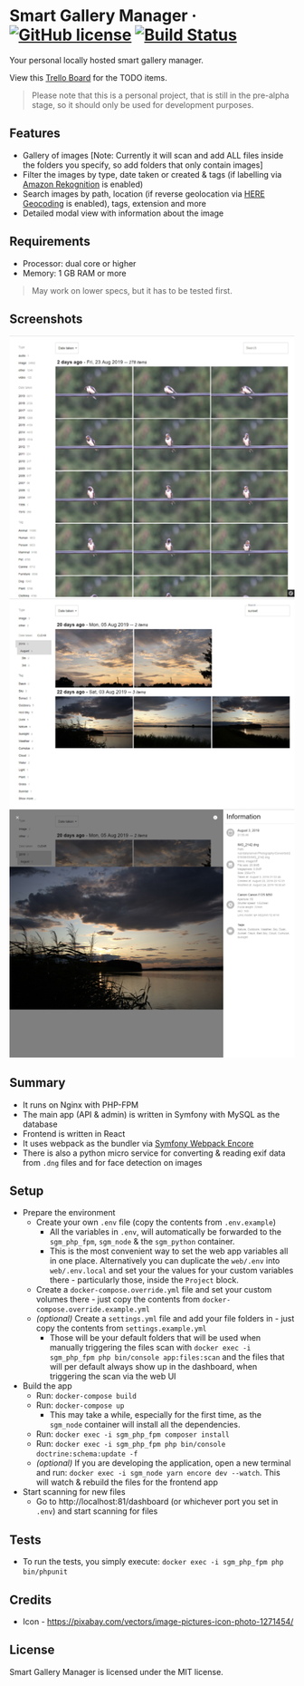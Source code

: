 # Smart Gallery Manager &middot; [![GitHub license](https://img.shields.io/badge/license-MIT-blue.svg)](https://github.com/bobalazek/smart-gallery-manager/blob/master/LICENSE) [![Build Status](https://travis-ci.org/bobalazek/smart-gallery-manager.svg?branch=master)](https://travis-ci.org/bobalazek/smart-gallery-manager)

Your personal locally hosted smart gallery manager.

View this [Trello Board](https://trello.com/b/WLSAoeAg/smart-gallery-manager) for the TODO items.

> Please note that this is a personal project, that is still in the pre-alpha stage, so it should only be used for development purposes.


## Features

* Gallery of images [Note: Currently it will scan and add ALL files inside the folders you specify, so add folders that only contain images]
* Filter the images by type, date taken or created & tags (if labelling via [Amazon Rekognition](https://aws.amazon.com/rekognition) is enabled)
* Search images by path, location (if reverse geolocation via [HERE Geocoding](https://www.here.com/products/location-based-services/geocoding-tools) is enabled), tags, extension and more
* Detailed modal view with information about the image


## Requirements

* Processor: dual core or higher
* Memory: 1 GB RAM or more

> May work on lower specs, but it has to be tested first.


## Screenshots

![Preview 1](/docs/images/preview-1.jpg)
![Preview 2](/docs/images/preview-2.jpg)
![Preview 3](/docs/images/preview-3.jpg)


## Summary

* It runs on Nginx with PHP-FPM
* The main app (API & admin) is written in Symfony with MySQL as the database
* Frontend is written in React
* It uses webpack as the bundler via [Symfony Webpack Encore](https://symfony.com/doc/current/frontend/encore/installation.html)
* There is also a python micro service for converting & reading exif data from `.dng` files and for face detection on images


## Setup

* Prepare the environment
  * Create your own `.env` file (copy the contents from `.env.example`)
    * All the variables in `.env`, will automatically be forwarded to the `sgm_php_fpm`,  `sgm_node` & the `sgm_python` container.
    * This is the most convenient way to set the web app variables all in one place. Alternatively you can duplicate the `web/.env` into `web/.env.local` and set your the values for your custom variables there - particularly those, inside the `Project` block.
  * Create a `docker-compose.override.yml` file and set your custom volumes there - just copy the contents from `docker-compose.override.example.yml`
  * *(optional)* Create a `settings.yml` file and add your file folders in - just copy the contents from `settings.example.yml`
    * Those will be your default folders that will be used when manually triggering the files scan with `docker exec -i sgm_php_fpm php bin/console app:files:scan` and the files that will per default always show up in the dashboard, when triggering the scan via the web UI
* Build the app
  * Run: `docker-compose build`
  * Run: `docker-compose up`
    * This may take a while, especially for the first time, as the `sgm_node` container will install all the dependencies.
  * Run: `docker exec -i sgm_php_fpm composer install`
  * Run: `docker exec -i sgm_php_fpm php bin/console doctrine:schema:update -f`
  * *(optional)* If you are developing the application, open a new terminal and run: `docker exec -i sgm_node yarn encore dev --watch`. This will watch & rebuild the files for the frontend app
* Start scanning for new files
  * Go to http://localhost:81/dashboard (or whichever port you set in `.env`) and start scanning for files


## Tests

* To run the tests, you simply execute: `docker exec -i sgm_php_fpm php bin/phpunit`


## Credits

* Icon - https://pixabay.com/vectors/image-pictures-icon-photo-1271454/


## License

Smart Gallery Manager is licensed under the MIT license.
